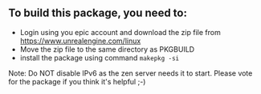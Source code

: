 ## To build this package, you need to:

- Login using you epic account and download the zip file from https://www.unrealengine.com/linux
- Move the zip file to the same directory as PKGBUILD 
- install the package using command `makepkg -si`

Note: Do NOT disable IPv6 as the zen server needs it to start. Please vote for the package if you think it's helpful ;-)
